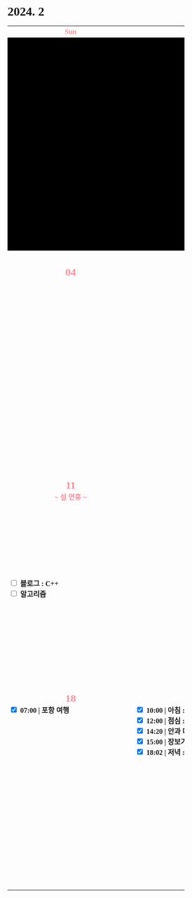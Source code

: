 <h1>2024. 2</h1>

<style>
  @font-face {
  font-family: KyoboHandwriting;
  src: url(assets/fonts/KyoboHandwriting2020pdy.ttf);
  }

  * {
    box-sizing: border-box;
    padding: 0;
    margin: 0;
    font-family: KyoboHandwriting;
    font-weight: bold;
    position: relative;

    /*variable*/
    --color-red: #FF8E99;
  }

  .xxxx-xx-xx {
    background-color: #000000;
  }

  .week {
    width: 18em;
    min-width: 18em;
    max-width: 18em;
    text-align: center;
  }

  .weekend {
    color: var(--color-red);
  }

  .day {
    height: 30em;
    display: flex;
    flex-direction: column;
  }

  .date {
    text-align: center;
  }

  .DONE {
    display: flex;
    justify-items: center;
    gap: 0.5em;
  }

  .TODO {
    display: flex;
    justify-items: center;
    gap: 0.5em;
  }

  .↑ {
    flex-grow: 1;
  }

  .graph {
    position: relative;
    padding-left: 0.5em;
    padding-right: 2em;
    height: 1.6em;
    width: var(--size-w);

    display: flex;
    flex-wrap: wrap;
    justify-content: space-between;
    margin-top: 0.2em;
    border-radius: 0.8em;
    background: var(--color-bg);
    color: var(--color-txt);

    z-index: var(--index);
  }

  .graph-head {
    position: absolute;
    top: 0;
    right: 0;
    height: 1.6em;
    width: var(--size-head);
    border-radius: 0.8em 0.8em 0.8em 0;
    background: var(--color-bg);
  }

  .graph--head {
    position: absolute;
    top: 0;
    right: 0;
    height: 1.6em;
    width: var(--size-head);
    border-radius: 0 0.8em 0.8em 0.8em;
    background: var(--color-bg);
  }

  .graph-tail {
    position: absolute;
    bottom: 0;
    right: 0;
    height: var(--size-tail);
    width: 1.6em;
    border-radius: 0 0 0.8em 0;
    background: var(--color-bg);
  }

  .graph--tail {
    position: absolute;
    top: 0;
    right: 0;
    height: var(--size-tail);
    width: 1.6em;
    border-radius: 0 0.8em 0 0;
    background: var(--color-bg);
  }

  .graph-progress {
    width: 100%;
    text-align: center;
  }
</style>

<table>
  <tr><th class="week weekend"> Sun </th><th class="week"> Mon </th><th class="week"> Tue </th><th class="week"> Wed </th><th class="week"> Thu </th><th class="week"> Fri </th><th class="week weekend"> Sat </th></tr>
  <tr>
    <td class="xxxx-xx-xx" colspan="4">
    <td class="2024-02-01"><div class="day"><h2 class="date">01</h2></td>
    <td class="2024-02-02"><div class="day"><h2 class="date">02</h2></td>
    <td class="2024-02-03"><div class="day"><h2 class="date weekend">03</h2></td>
  </tr>
  <tr>
    <td class="2024-02-04"><div class="day"><h2 class="date weekend">04</h2></td>
    <td class="2024-02-05"><div class="day"><h2 class="date">05</h2></td>
    <td class="2024-02-06"><div class="day"><h2 class="date">06</h2><label class="DONE"><input type="checkbox" checked>[17:20] 유품 공구 정리</label><div class="↑ DONE"></div><label class="TODO"><input type="checkbox" c hecked>블로그 : C++</label><label class="TODO"><input type="checkbox" c hecked>알고리즘</label><div class="↑ TODO"></div></td>
    <td class="2024-02-07"><div class="day"><h2 class="date">07</h2><label class="DONE"><input type="checkbox" checked>10:00 | 밥솥 AS</label><label class="DONE"><input type="checkbox" checked>12:30 | 스타벅스 커피 타임</label><label class="DONE"><input type="checkbox" checked>13:30 | 점심 : 치킨</label><label class="DONE"><input type="checkbox" checked>20:00 | 유희왕 마스터듀얼 25주년</label><div class="↑ DONE"></div><label class="TODO"><input type="checkbox" c hecked>블로그 : C++</label><label class="TODO"><input type="checkbox" c hecked>알고리즘</label><div class="↑ TODO"></div></td>
    <td class="2024-02-08"><div class="day"><h2 class="date">08</h2></td>
    <td class="2024-02-09"><div class="day"><h2 class="date">09</h2><div class="date weekend">~ 설 연휴 ~</div></td>
    <td class="2024-02-10"><div class="day"><h2 class="date weekend">10</h2><div class="date weekend">~ 설 연휴 ~</div><label class="DONE"><input type="checkbox" checked>18:00 | 저녁 : 설날 가족 회식</label><div class="↑ DONE"></div><label class="TODO"><input type="checkbox" c hecked>블로그 : C++</label><label class="TODO"><input type="checkbox" c hecked>알고리즘</label><div class="↑ TODO"></div></td>
  </tr>
  <tr>
    <td class="2024-02-11"><div class="day"><h2 class="date weekend">11</h2><div class="date weekend">~ 설 연휴 ~</div><div class="↑ DONE"></div><label class="TODO"><input type="checkbox" c hecked>블로그 : C++</label><label class="TODO"><input type="checkbox" c hecked>알고리즘</label><div class="↑ TODO"></div></td>
    <td class="2024-02-12"><div class="day"><h2 class="date">12</h2></td>
    <td class="2024-02-13"><div class="day"><h2 class="date">13</h2></td>
    <td class="2024-02-14"><div class="day"><h2 class="date">14</h2></td>
    <td class="2024-02-15"><div class="day"><h2 class="date">15</h2></td>
    <td class="2024-02-16"><div class="day"><h2 class="date">16</h2><label class="DONE"><input type="checkbox" checked>09:30 | 아침 : 모닝커피 & 시리얼</label><label class="DONE"><input type="checkbox" checked>10:00 | 치과 예약</label><label class="DONE"><input type="checkbox" checked>10:39 | 상속세 관련 서류 정리</label><label class="DONE"><input type="checkbox" checked>12:10 | 점심 : 카레</label><label class="DONE"><input type="checkbox" checked>15:16 | 기타 연습</label><div class="↑ DONE"></div><label class="TODO"><input type="checkbox" c hecked>--:-- | 저녁 :</label><label class="TODO"><input type="checkbox" c hecked>--:-- | 알고리즘</label><div class="↑ TODO"></div></td>
    <td class="2024-02-17"><div class="day"><h2 class="date weekend">17</h2><label class="DONE"><input type="checkbox" checked>07:00 | 포항 여행</label><div class="↑ DONE"></div><div class="↑ TODO"></div></td>
  </tr>
  <tr>
    <td class="2024-02-18"><div class="day"><h2 class="date weekend">18</h2>
      <label class="DONE"><input type="checkbox" checked>07:00 | 포항 여행</label>
      <div class="↑ DONE"></div>
      <div class="↑ TODO"></div>
    </td>
    <td class="2024-02-19"><div class="day"><h2 class="date">19</h2>
      <label class="DONE"><input type="checkbox" checked>10:00 | 아침 : 시리얼</label>
      <label class="DONE"><input type="checkbox" checked>12:00 | 점심 : 묵은지등뼈찜</label>
      <label class="DONE"><input type="checkbox" checked>14:20 | 안과 다래끼 치료</label>
      <label class="DONE"><input type="checkbox" checked>15:00 | 장보기</label>
      <label class="DONE"><input type="checkbox" checked>18:02 | 저녁 : 카레</label>
      <div class="↑ DONE"></div>
      <div class="↑ TODO"></div>
    </td>
    <td class="2024-02-20"><div class="day"><h2 class="date">20</h2>
      <label class="DONE"><input type="checkbox" checked>09:30 | 아침 : 시리얼</label>
      <label class="DONE"><input type="checkbox" checked>11:00 | 스케일링</label>
      <label class="DONE"><input type="checkbox" checked>12:00 | 장보기</label>
      <label class="DONE"><input type="checkbox" checked>13:00 | 점심 : 홈플러스 당당치킨</label>
      <label class="DONE"><input type="checkbox" checked>14:30 | 동사무소 행정처리</label>
      <label class="DONE"><input type="checkbox" checked>18:00 | 저녁 : 볶음밥</label>
      <div class="↑ DONE"></div>
      <div class="↑ TODO"></div>
    </td>
    <td class="2024-02-21"><div class="day"><h2 class="date">21</h2>
      <label class="DONE"><input type="checkbox" checked>10:00 | 아침 : 시리얼</label>
      <label class="DONE"><input type="checkbox" checked>11:00 | 눈 마사지</label>
      <label class="DONE"><input type="checkbox" checked>13:00 | 점심 : 백반 & 김치전</label>
      <label class="DONE"><input type="checkbox" checked>16:30 | 기타 연습</label>
      <label class="DONE"><input type="checkbox" checked>18:00 | 저녁 : 볶음밥</label>
      <div class="↑ DONE"></div>
      <div class="↑ TODO"></div>
    </td>
    <td class="xxxx-xx-xx" colspan="x"><div class="day"><h2 class="date weekend">xx</h2>
      <div class="↑ DONE"></div>
      <label class="TODO"><input type="checkbox" c hecked>--:-- | 아침 :</label>
      <label class="TODO"><input type="checkbox" c hecked>--:-- | 점심 :</label>
      <label class="TODO"><input type="checkbox" c hecked>--:-- | 저녁 :</label>
      <div class="↑ TODO"></div>
    </td>
  </tr>
</table>
